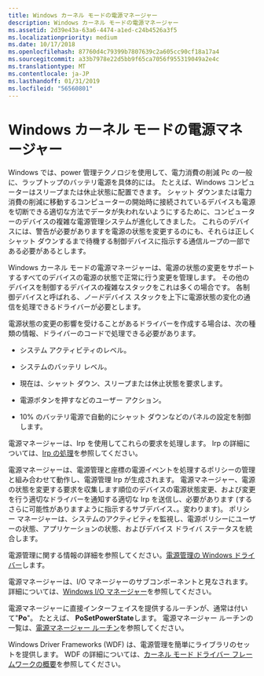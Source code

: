 ```yaml
---
title: Windows カーネル モードの電源マネージャー
description: Windows カーネル モードの電源マネージャー
ms.assetid: 2d39e43a-63a6-4474-a1ed-c24b4526a3f5
ms.localizationpriority: medium
ms.date: 10/17/2018
ms.openlocfilehash: 87760d4c79399b7807639c2a605cc90cf18a17a4
ms.sourcegitcommit: a33b7978e22d5bb9f65ca7056f955319049a2e4c
ms.translationtype: MT
ms.contentlocale: ja-JP
ms.lasthandoff: 01/31/2019
ms.locfileid: "56560801"
---
```

# <a name="windows-kernel-mode-power-manager"></a>Windows カーネル モードの電源マネージャー


Windows では、power 管理テクノロジを使用して、電力消費の削減 Pc の一般に、ラップトップのバッテリ電源を具体的には。 たとえば、Windows コンピューターはスリープまたは休止状態に配置できます。 シャット ダウンまたは電力消費の削減に移動するコンピューターの開始時に接続されているデバイスも電源を切断できる適切な方法でデータが失われないようにするために、コンピューターのデバイスの複雑な電源管理システムが進化してきました。 これらのデバイスには、警告が必要がありますを電源の状態を変更するのにも、それらは正しくシャット ダウンするまで待機する制御デバイスに指示する通信ループの一部である必要があるとします。

Windows カーネル モードの電源マネージャーは、電源の状態の変更をサポートするすべてのデバイスの電源の状態で正常に行う変更を管理します。 その他のデバイスを制御するデバイスの複雑なスタックをこれは多くの場合です。 各制御デバイスと呼ばれる、*ノード*デバイス スタックを上下に電源状態の変化の通信を処理できるドライバーが必要とします。

電源状態の変更の影響を受けることがあるドライバーを作成する場合は、次の種類の情報、ドライバーのコードで処理できる必要があります。

-   システム アクティビティのレベル。

-   システムのバッテリ レベル。

-   現在は、シャット ダウン、スリープまたは休止状態を要求します。

-   電源ボタンを押すなどのユーザー アクション。

-   10% のバッテリ電源で自動的にシャット ダウンなどのパネルの設定を制御します。

電源マネージャーは、Irp を使用してこれらの要求を処理します。 Irp の詳細については、[Irp の処理](handling-irps.md)を参照してください。

電源マネージャーは、電源管理と座標の電源イベントを処理するポリシーの管理と組み合わせて動作し、電源管理 Irp が生成されます。 電源マネージャー、電源の状態を変更する要求を収集します順位のデバイスの電源状態変更、および変更を行う適切なドライバーを通知する適切な Irp を送信し、必要があります (するさらに可能性がありますように指示するサブデバイス、。変わります)。 ポリシー マネージャーは、システムのアクティビティを監視し、電源ポリシーにユーザーの状態、アプリケーションの状態、およびデバイス ドライバ ステータスを統合します。

電源管理に関する情報の詳細を参照してください。[電源管理の Windows ドライバー](implementing-power-management.md)します。

電源マネージャーは、I/O マネージャーのサブコンポーネントと見なされます。 詳細については、[Windows I/O マネージャー](windows-kernel-mode-i-o-manager.md)を参照してください。

電源マネージャーに直接インターフェイスを提供するルーチンが、通常は付いて"**Po**"。 たとえば、 **PoSetPowerState**します。 電源マネージャー ルーチンの一覧は、[電源マネージャー ルーチン](https://msdn.microsoft.com/library/windows/hardware/ff559835)を参照してください。

Windows Driver Frameworks (WDF) は、電源管理を簡単にライブラリのセットを提供します。 WDF の詳細については、[カーネル モード ドライバー フレームワークの概要](https://msdn.microsoft.com/library/windows/hardware/ff544296)を参照してください。

 

 





